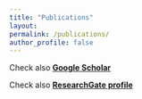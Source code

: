```yaml
---
title: "Publications"
layout: 
permalink: /publications/
author_profile: false
---
```



Check also [ **Google Scholar** ](https://scholar.google.ru/citations?hl=en&user=sgJCUjYAAAAJ&view_op=list_works&sortby=pubdate)

Check also [ **ResearchGate profile** ](https://www.researchgate.net/profile/Mikhail-Malovichko)


